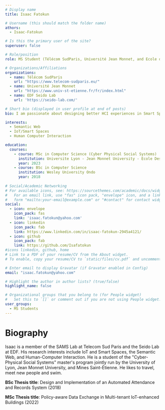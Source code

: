 ```yaml
---
# Display name
title: Isaac Fatokun

# Username (this should match the folder name)
athors:
  - Isaac-Fatokun

# Is this the primary user of the site?
superuser: false

# Role/position
role: MS Student (Télécom SudParis, Université Jean Monnet, and Ecole des Mines Saint Etienne)

# Organizations/Affiliations
organizations:
  - name: Télécom SudParis
    url: "https://www.telecom-sudparis.eu/"
  - name: Université Jean Monnet
    url: "https://www.univ-st-etienne.fr/fr/index.html"
  - name: EDF Seido Lab
    url: 'https://seido-lab.com/'

# Short bio (displayed in user profile at end of posts)
bio: I am passionate about designing better HCI experiences in Smart Spaces. 

interests:
  - Semantic Web
  - IoT/Smart Spaces
  - Human Computer Interaction

education:
  courses:
    - course: MSc in Computer Science (Cyber Physical Social Systems)
      institution: Universite Lyon - Jean Monnet University - Ecole Des Mine
      year: 2023
    - course: BSc in Computer Science
      institution: Wesley University Ondo
      year: 2018
  
# Social/Academic Networking
# For available icons, see: https://sourcethemes.com/academic/docs/widgets/#icons
#   For an email link, use "fas" icon pack, "envelope" icon, and a link in the
#   form "mailto:your-email@example.com" or "#contact" for contact widget.
social:
  - icon: envelope
    icon_pack: fas
    link: 'isaac.fatokun@yahoo.com'
  - icon: linkedin
    icon_pack: fab
    link: https://www.linkedin.com/in/isaac-fatokun-2945a4121/
  - icon: github
    icon_pack: fab
    link: https://github.com/Isafatokun
#icons linkedin, github, home
# Link to a PDF of your resume/CV from the About widget.
# To enable, copy your resume/CV to `static/files/cv.pdf` and uncomment the lines below.  

# Enter email to display Gravatar (if Gravatar enabled in Config)
email: "isaac.fatokun@yahoo.com"

# Highlight the author in author lists? (true/false)
highlight_name: false

# Organizational groups that you belong to (for People widget)
#   Set this to `[]` or comment out if you are not using People widget.  
user_groups:
  - MS Students
---
```

# Biography

Isaac is a member of the SAMS Lab at Telecom Sud Paris and the Seido Lab at EDF.  His research interests include IoT and Smart Spaces, the Semantic Web, and Human-Computer Interaction.  He is a  student of the "Cyber-Physical Social Systems" master's program jointly run by the University of Lyon, Jean Monnet University, and Mines Saint-Étienne. He likes to travel, meet new people and swim.

**BSc Thesis title**: Design and Implementation of an Automated Attendance and Records System (2018)

**MSc Thesis title**: Policy-aware Data Exchange in Multi-tenant IoT-enhanced Buildings (2022)